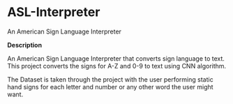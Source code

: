 # ASL-Interpreter
An American Sign Language Interpreter

**Description**

An American Sign Language Interpreter that converts sign language to text. This project converts the signs for A-Z and 0-9 to text using CNN algorithm.

The Dataset is taken through the project with the user performing static hand signs for each letter and number or any other word the user might want.
